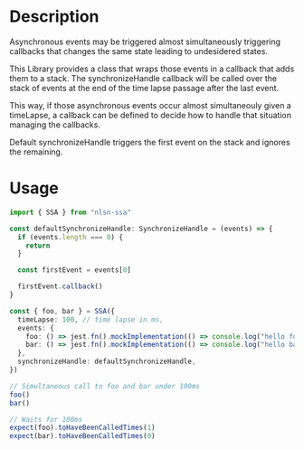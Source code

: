 # Description

Asynchronous events may be triggered almost simultaneously triggering callbacks that changes the same state leading to undesidered states.

This Library provides a class that wraps those events in a callback that adds them to a stack. The synchronizeHandle callback will be called over the stack of events at the end of the time lapse passage after the last event.

This way, if those asynchronous events occur almost simultaneouly given a timeLapse, a callback can be defined to decide how to handle that situation managing the callbacks.

Default synchronizeHandle triggers the first event on the stack and ignores the remaining.

# Usage

```ts
import { SSA } from "nlsn-ssa"

const defaultSynchronizeHandle: SynchronizeHandle = (events) => {
  if (events.length === 0) {
    return
  }

  const firstEvent = events[0]

  firstEvent.callback()
}

const { foo, bar } = SSA({
  timeLapse: 100, // time lapse in ms,
  events: {
    foo: () => jest.fn().mockImplementation(() => console.log("hello foo")),
    bar: () => jest.fn().mockImplementation(() => console.log("hello bar")),
  },
  synchronizeHandle: defaultSynchronizeHandle,
})

// Simultaneous call to foo and bar under 100ms
foo()
bar()

// Waits for 100ms
expect(foo).toHaveBeenCalledTimes(1)
expect(bar).toHaveBeenCalledTimes(0)
```
